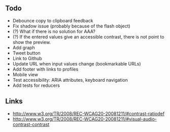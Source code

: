 ## Todo

* Debounce copy to clipboard feedback
* Fix shadow issue (probably because of the flash object)
* (?) What if there is no solution for AAA?
* (?) If the entered values give an accessible contrast, there is not point to show the preview.
* Add graph
* Tweet button
* Link to Github
* Update URL when input values change (bookmarkable URLs)
* Add footer with links to profiles
* Mobile view
* Test accessibility: ARIA attributes, keyboard navigation
* Add tests for reducers



## Links

* http://www.w3.org/TR/2008/REC-WCAG20-20081211/#contrast-ratiodef
* http://www.w3.org/TR/2008/REC-WCAG20-20081211/#visual-audio-contrast-contrast
